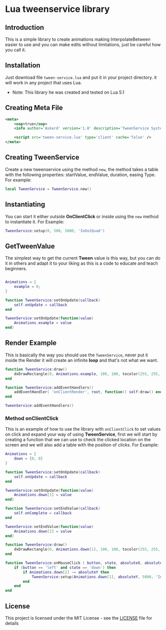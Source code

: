 # Lua tweenservice library

## Introduction

This is a simple library to create animations making InterpolateBetween easier to use and you can make edits without limitations, just be careful how you call it.

## Installation

Just download file `tween-service.lua` and put it in your project directory. it will work in any project that uses Lua.

* Note: This library he was created and tested on Lua 5.1

## Creating Meta File

```xml
<meta>
    <oop>true</oop>
    <info author='Askard' version='1.0' description='TweenService System' />

    <script src='tween-service.lua' type='client' cache='false' />
</meta>
```

## Creating TweenService

Create a new tweenservice using the method `new`, the method takes a table with the following properties: startValue, endValue, duration, easing Type. For example:

```lua
local TweenService = TweenService.new()
```

## Instantiating

You can start it either outside **OnClientClick** or inside using the `new` method to instantiate it. For Example:

```lua
TweenService:setup(0, 500, 5000, 'InOutQuad')
```

## GetTweenValue

The simplest way to get the current **Tween** value is this way, but you can do it in others and adapt it to your liking as this is a code to educate and teach beginners.

```lua

Animations = {
    example = 0;
}

function TweenService:setOnUpdate(callback)
    self.onUpdate = callback
end

TweenService:setOnUpdate(function(value)
    Animations.example = value
end)
```

## Render Example

This is basically the way you should use the `TweenService`, never put it inside the Render it will create an infinite **loop** and that's not what we want.

```lua
function TweenService:draw()
    dxDrawRectangle(0, Animations.example, 100, 100, tocolor(255, 255, 255))
end

function TweenService:addEventHandlers()
    addEventHandler( 'onClientRender', root, function() self:draw() end)
end

TweenService:addEventHandlers()
```


### Method onClientClick

This is an example of how to use the library with `onClientClick` to set values on click and expand your way of using **TweenService**, first we will start by creating a function that we can use to check the clicked location on the screen and we will also add a table with the position of clicks. For Example:

```lua
Animations = {
    down = {0, 0}
}

function TweenService:setOnUpdate(callback)
    self.onUpdate = callback
end

TweenService:setOnUpdate(function(value)
    Animations.down[1] = value
end)

function TweenService:setEndValue(callback)
    self.onComplete = callback
end

TweenService:setEndValue(function(value)
    Animations.down[2] = value
end)

function TweenService:draw()
    dxDrawRectangle(0, Animations.down[1], 100, 100, tocolor(255, 255, 255))
end

function TweenService:onMouseClick ( button, state, absoluteX, absoluteY )
    if (button == 'left' and state == 'down') then
        if Animations.down[2] ~= absoluteY then
            TweenService:setup(Animations.down[1], absoluteY, 5000, 'InOutQuad')
        end
    end
end
```

## License

This project is licensed under the MIT License - see the [LICENSE](https://github.com/Askardevs/Tweenservice/blob/main/LICENSE) file for details
